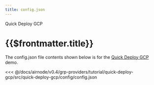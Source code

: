 ```yaml
---
title: config.json
---
```


<TitleSpan>Quick Deploy GCP</TitleSpan>

# {{$frontmatter.title}}

<VersionWarning/>

The config.json file contents shown below is for the [Quick Deploy GCP](./) demo.

<!-- prettier-ignore -->
<<< @/docs/airnode/v0.4/grp-providers/tutorial/quick-deploy-gcp/src/quick-deploy-gcp/config/config.json
